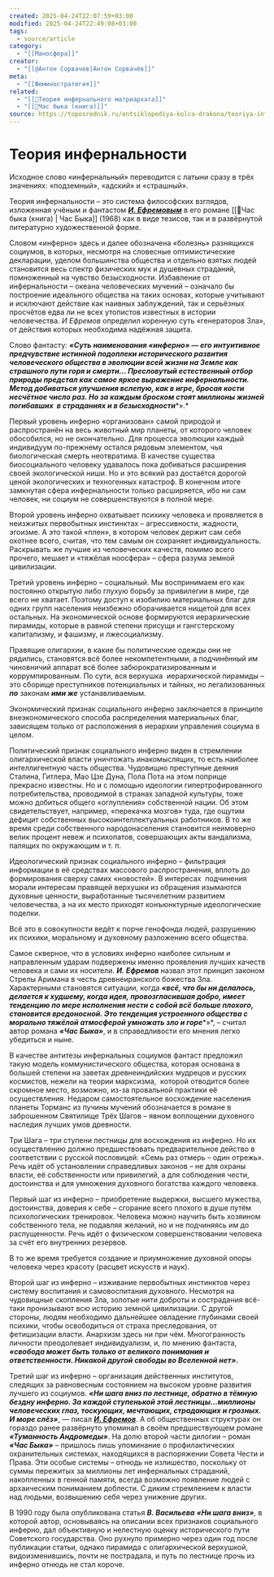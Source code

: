 ```yaml
---
created: 2025-04-24T22:07:59+03:00
modified: 2025-04-24T22:49:08+03:00
tags:
  - source/article
category:
  - "[[Маносфера]]"
creator:
  - "[[@Антон Сорвачев|Антон Сорвачёв]]"
meta:
  - "[[Феминостратегия]]"
related:
  - "[[📜Теория инфернального матриархата]]"
  - "[[📘Час быка (книга)]]"
source: https://toposrednik.ru/entsiklopediya-kolca-drakona/teoriya-infernalnosti
---
```


# Теория инфернальности

Исходное слово «инфернальный» переводится с латыни сразу в трёх значениях: «подземный», «адский» и «страшный».

Теория инфернальности – это система философских взглядов, изложенная учёным и фантастом [***И. Ефремовым***](https://toposrednik.ru/novosti-fantastiki/pamyatnik-i-efremovu) в его романе [[📘Час быка (книга) | Час Быка]] (1968) как в виде тезисов, так и в развёрнутой литературно художественной форме.

Словом «инферно» здесь и далее обозначена «болезнь» разнящихся социумов, в которых, несмотря на словесные оптимистические декларации, уделом большинства общества и отдельно взятых людей становится весь спектр физических мук и душевных страданий, помноженный на чувство безысходности. Избавление от инфернальности – океана человеческих мучений – означало бы построение идеального общества на таких основах, которые учитывают и исключают действие как наивных заблуждений, так и серьёзных просчётов едва ли не всех утопистов известных в истории человечества. *И* *Ефремов* определил коренную суть «генераторов Зла», от действия которых необходима надёжная защита.

Слово фантасту: ***«Суть наименования «инферно» — его интуитивное предчувствие истинной подоплеки исторического развития человеческого общества в эволюции всей жизни на Земле как страшного пути горя и смерти… Пресловутый естественный отбор природы предстал как самое яркое выражение инфернальности. Метод добиваться улучшения вслепую, как в игре, бросая кости несчётное число раз. Но за каждым броском стоят миллионы жизней погибавших  в страданиях и в безысходности****».*

Первый уровень инферно «организован» самой природой и распространён на весь животный мир планеты, от которого человек обособился, но не окончательно. Для процесса эволюции каждый индивидуум по-прежнему остался рядовым элементом, чья биологическая смерть неотвратима. В качестве существа биосоциального человеку удавалось пока добиваться расширения своей экологической ниши. Но и это всякий раз достаётся дорогой ценой экологических и техногенных катастроф. В конечном итоге замкнутая сфера инфернальности только расширяется, ибо ни сам человек, ни социум не совершенствуются в полной мере.

Второй уровень инферно охватывает психику человека и проявляется в неизжитых первобытных инстинктах – агрессивности, жадности, эгоизме. А это такой «плен», в котором человек держит сам себя охотнее всего, считая, что тем самым он сохраняет индивидуальность. Раскрывать же лучшие из человеческих качеств, помимо всего прочего, мешает и «тяжёлая ноосфера» – сфера разума земной цивилизации.

Третий уровень инферно – социальный. Мы воспринимаем его как постоянно открытую либо глухую борьбу за привилегии в мире, где всего не хватает. Поэтому доступ к изобилию материальных благ для одних групп населения неизбежно оборачивается нищетой для всех остальных. На экономической основе формируются иерархические пирамиды, которые в равной степени присущи и гангстерскому капитализму, и фашизму, и лжесоциализму.

Правящие олигархии, в какие бы политические одежды они не рядились, становятся всё более некомпетентными, а подчинённый им чиновничий аппарат всё более забюрократизированным и коррумпированным. По сути, вся верхушка  иерархической пирамиды – это сборище преступников потенциальных и тайных, но легализованных ***по*** законам ***ими же*** устанавливаемым.

Экономический признак социального инферно заключается в принципе внеэкономического способа распределения материальных благ, зависящем только от расположения в иерархии управления социума в целом.

Политический признак социального инферно виден в стремлении олигархической власти уничтожать инакомыслящих, то есть наиболее интеллигентную часть общества. Чудовищно преступные деяния Сталина, Гитлера, Мао Цзе Дуна, Пола Пота на этом поприще прекрасно известны. Но и с помощью идеологии гипертрофированного потребительства, проводимой в странах западной культуры, тоже можно добиться общего «оглупления» собственной нации. Об этом свидетельствует, например, «перекачка мозгов» туда, где ощутим дефицит собственных высокоинтеллектуальных работников. В то же время среди собственного народонаселения становится неимоверно велик процент невеж и психопатов, совершающих акты вандализма, палящих по окружающим и т. п.

Идеологический признак социального инферно – фильтрация информации в её средствах массового распространения, вплоть до формирования сверху самих «новостей». В интересах  подчинения морали интересам правящей верхушки из обращения изымаются духовные ценности, выработанные тысячелетним развитием человечества, а на их место приходят конъюнктурные идеологические поделки.

Всё это в совокупности ведёт к порче генофонда людей, разрушению их психики, моральному и духовному разложению всего общества.

Самое скверное, что в условиях инферно наиболее сильным и направленным ударам подвержены именно проявления лучших качеств человека и сами их носители. ***И.* *Ефремов*** назвал этот принцип законом Стрелы Аримана в честь древнеиранского божества Зла. Характерными становятся ситуации, когда ***«всё, что бы ни делалось, делается к худшему, когда идея, провозгласившая добро, имеет тенденцию по мере исполнения нести с собой всё больше плохого, становится вредоносной. Это тенденция устроенного общества с морально тяжёлой атмосферой умножать зло и горе****»*, – считал автор романа ***«Час Быка»***, и в справедливости его мнения легко убедиться и ныне.

В качестве антитезы инфернальных социумов фантаст предложил такую модель коммунистического общества, которая основана в большей степени на заветах древнеиндийских мудрецов и русских космистов, нежели на теории марксизма,  которой отводится более скромное место, возможно, из-за провальной практики её осуществления. Недаром самостоятельное восхождение населения планеты Торманс из пучины мучений обозначается в романе в заброшенном Святилище Трёх Шагов – явном воплощении духовного наследия лучших умов древности.

Три Шага – три ступени лестницы для восхождения из инферно. Но их осуществлению должно предшествовать предварительное действо в соответствии с русской пословицей: «Семь раз отмерь – один отрежь». Речь идёт об установлении справедливых законов – не для охраны власти, её собственности или привилегий, а для соблюдения чести, достоинства и для умножения духовного богатства каждого человека.

Первый шаг из инферно – приобретение выдержки, высшего мужества, достоинства, доверия к себе – сгорание всего плохого в душе путём психологических тренировок. Человека можно научить быть хозяином собственного тела, не подавляя желаний, но и не подчиняясь им до распущенности. Речь идёт о физическом совершенствовании человека за счёт его внутренних резервов.

В то же время требуется создание и приумножение духовной опоры человека через красоту (расцвет искусств и наук).

Второй шаг из инферно – изживание первобытных инстинктов через систему воспитания и самовоспитания духовного. Несмотря на чудовищные скопления Зла, золотые нити доброты и сострадания всё-таки пронизывают всю историю земной цивилизации. С другой стороны, людям необходимо дальнейшее овладение глубинами своей психики, чтобы освободиться от страха преследования, от фетишизации власти. Анархизм здесь ни при чём. Многогранность личности преодолевает индивидуализм, и, по мнению фантаста, ***«свобода может быть только от великого понимания и ответственности. Никакой другой свободы во Вселенной нет»*.**

Третий шаг из инферно – организация действенных институтов, следящих за равновесным состоянием на высоком уровне развития лучшего из социумов. ***«Ни шага вниз по лестнице, обратно в тёмную бездну инферно. За каждой ступенькой этой лестницы…миллионы человеческих глаз, тоскующих, мечтающих, страдающих и грозных. И море слёз»***, — писал ***[И. Ефремов](https://toposrednik.ru/autorsoffuture/i-efremov-na-puti-k-sverxcheloveku)***. А об общественных структурах он гораздо ранее развёрнуто упоминал в своём предшествующем романе ***«Туманность Андромеды»***. На долю второй части дилогии – роман ***«Час Быка»*** *–* пришлось лишь упоминание о профилактических охранительных системах, находящихся в распоряжении Совета Чести и Права. Эти особые системы – отнюдь не излишество, поскольку от суммы пережитых за миллионы лет инфернальных страданий, накопленных в генной памяти, всегда возможно появление людей с архаическим пониманием доблести. С диким стремлением к власти над людьми, возвышению себя через унижение других.

В 1990 году была опубликована статья ***В. Васильева*** ***«Ни шага вниз»**,* в которой автор, основываясь на описании всех признаков социального инферно, дал объективную и нелестную оценку исторического пути Советского государства. Оно рухнуло примерно через один год после публикации статьи, однако пирамида с олигархической верхушкой, видоизменившись, почти не пострадала, и путь по лестнице прочь из инферно отнюдь не стал короче.
